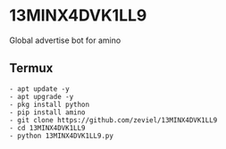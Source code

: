 # 13MINX4DVK1LL9
Global advertise bot for amino

## Termux
```shell
- apt update -y
- apt upgrade -y
- pkg install python
- pip install amino
- git clone https://github.com/zeviel/13MINX4DVK1LL9
- cd 13MINX4DVK1LL9
- python 13MINX4DVK1LL9.py
```
